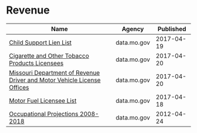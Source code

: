 # Revenue

Name | Agency | Published
---- | ---- | ---------
[Child Support Lien List](../datasets/7t5a-79ri.md) | data.mo.gov | 2017-04-19
[Cigarette and Other Tobacco Products Licensees](../datasets/inpf-ekav.md) | data.mo.gov | 2017-04-20
[Missouri Department of Revenue Driver and Motor Vehicle License Offices](../datasets/835g-7keg.md) | data.mo.gov | 2017-04-20
[Motor Fuel Licensee List](../datasets/kf27-upwz.md) | data.mo.gov | 2017-04-18
[Occupational Projections 2008-2018](../datasets/d62n-mfxz.md) | data.mo.gov | 2012-04-24

